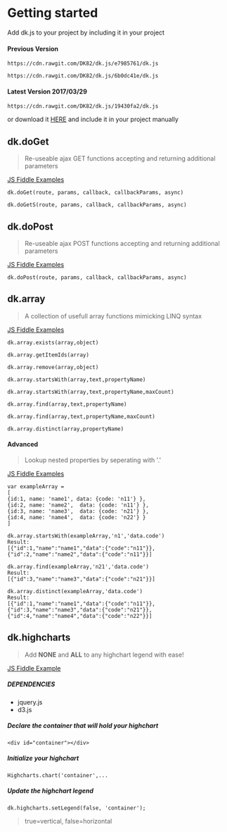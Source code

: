 # Getting started
Add dk.js to your project by including it in your project
#### Previous Version

 `https://cdn.rawgit.com/DK82/dk.js/e7985761/dk.js`
 
 `https://cdn.rawgit.com/DK82/dk.js/6b0dc41e/dk.js`

#### Latest Version 2017/03/29

`https://cdn.rawgit.com/DK82/dk.js/19430fa2/dk.js`



or download it [HERE](https://github.com/DK82/dk.js/archive/master.zip) and include it in your project manually

## dk.doGet
> Re-useable ajax GET functions accepting and returning additional parameters

[JS Fiddle Examples](http://jsfiddle.net/dk82/wrhLffbq/2/)

`dk.doGet(route, params, callback, callbackParams, async)`

`dk.doGetS(route, params, callback, callbackParams, async)`

## dk.doPost
> Re-useable ajax POST functions accepting and returning additional parameters

[JS Fiddle Examples](http://jsfiddle.net/dk82/saeau9mj/2/)

`dk.doPost(route, params, callback, callbackParams, async)`



## dk.array

> A collection of usefull array functions mimicking LINQ syntax

[JS Fiddle Examples](http://jsfiddle.net/dk82/hk9qfn5o/1/)

`dk.array.exists(array,object)`

`dk.array.getItemIds(array)`

`dk.array.remove(array,object)`

`dk.array.startsWith(array,text,propertyName)`

`dk.array.startsWith(array,text,propertyName,maxCount)`

`dk.array.find(array,text,propertyName)`

`dk.array.find(array,text,propertyName,maxCount)`

`dk.array.distinct(array,propertyName)`

#### Advanced

> Lookup nested properties by seperating with '.'

[JS Fiddle Examples](http://jsfiddle.net/dk82/3rax0b32/1/)

```
var exampleArray = 
[
{id:1, name: 'name1', data: {code: 'n11'} }, 
{id:2, name: 'name2',  data: {code: 'n11'} }, 
{id:3, name: 'name3',  data: {code: 'n21'} }, 
{id:4, name: 'name4',  data: {code: 'n22'} } 
]
```

```
dk.array.startsWith(exampleArray,'n1','data.code')
Result:
[{"id":1,"name":"name1","data":{"code":"n11"}},{"id":2,"name":"name2","data":{"code":"n11"}}]
```

```
dk.array.find(exampleArray,'n21','data.code')
Result:
[{"id":3,"name":"name3","data":{"code":"n21"}}]
```

```
dk.array.distinct(exampleArray,'data.code')
Result:
[{"id":1,"name":"name1","data":{"code":"n11"}},{"id":3,"name":"name3","data":{"code":"n21"}},{"id":4,"name":"name4","data":{"code":"n22"}}]
```






## dk.highcharts

> Add **NONE** and **ALL** to any highchart legend with ease!

[JS Fiddle Example](http://jsfiddle.net/dk82/cbLk6s30/)

##### DEPENDENCIES
* jquery.js
* d3.js

##### Declare the container that will hold your highchart

`<div id="container"></div>`
   
##### Initialize your highchart

`Highcharts.chart('container',...`

##### Update the highchart legend 

`dk.highcharts.setLegend(false, 'container');`
> true=vertical, false=horizontal





     
